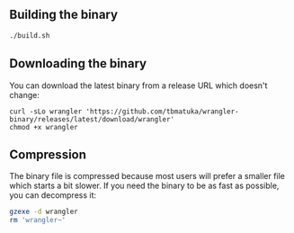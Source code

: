 ## Building the binary
```bash
./build.sh
```

## Downloading the binary
You can download the latest binary from a release URL which doesn't change:
```
curl -sLo wrangler 'https://github.com/tbmatuka/wrangler-binary/releases/latest/download/wrangler'
chmod +x wrangler
```

## Compression
The binary file is compressed because most users will prefer a smaller file which starts a bit slower. If you need the binary to be as fast as possible, you can decompress it:
```bash
gzexe -d wrangler
rm 'wrangler~'
```
